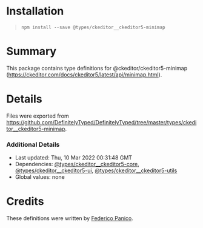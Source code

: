 # Installation
> `npm install --save @types/ckeditor__ckeditor5-minimap`

# Summary
This package contains type definitions for @ckeditor/ckeditor5-minimap (https://ckeditor.com/docs/ckeditor5/latest/api/minimap.html).

# Details
Files were exported from https://github.com/DefinitelyTyped/DefinitelyTyped/tree/master/types/ckeditor__ckeditor5-minimap.

### Additional Details
 * Last updated: Thu, 10 Mar 2022 00:31:48 GMT
 * Dependencies: [@types/ckeditor__ckeditor5-core](https://npmjs.com/package/@types/ckeditor__ckeditor5-core), [@types/ckeditor__ckeditor5-ui](https://npmjs.com/package/@types/ckeditor__ckeditor5-ui), [@types/ckeditor__ckeditor5-utils](https://npmjs.com/package/@types/ckeditor__ckeditor5-utils)
 * Global values: none

# Credits
These definitions were written by [Federico Panico](https://github.com/fedemp).
